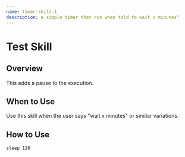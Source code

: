 ```yaml
---
name: timer-skill-1
description: a simple timer that run when told to wait x minutes"
---
```


# Test Skill

## Overview

This adds a pause to the execution.

## When to Use

Use this skill when the user says "wait x minutes" or similar variations.

## How to Use

`sleep 120`


